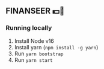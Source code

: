 ## FINANSEER 💵🔮

### Running locally
1. Install Node v16
2. Install yarn (`npm install -g yarn`)
3. Run `yarn bootstrap`
4. Run `yarn start`

